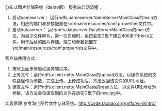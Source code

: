 分布式图片存储系统（demo版）
服务端启动流程：
  1. 启动nameserver： 运行ndfs.nameserver.NameServerMainClass的main方法。相应的端口和参数配置在src/main/resources/conf.properties文件中。
  2. 启动dataserver： 运行ndfs.dataserver.DataServerMainClass的main方法。为减少文件碎片，第一次启动时，系统会在D盘下建立400多个block文件，用于后续的图片存储。端口和参数配置在src/main/resources/conf.properties文件中。

客户端使用方式：
  1. 按照上面步骤启动服务端程序。
  2. 上传文件：运行ndfs.client.netty.MainClass的upload方法，以操作系统的文件路径作为参数，完成上传。上传成功后，方法返回该文件的URL地址。
  3. 读取文件：运行ndfs.client.netty.MainClass的read方法，以文件URL地址为参数，该方法会将读取到的文件存放在D盘下的new.jpg中。

实现原理
  参考淘宝图片文件存储系统。http://code.taobao.org/p/tfs/wiki/intro/
